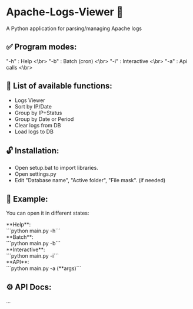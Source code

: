 # Apache-Logs-Viewer 🔎
A Python application for parsing/managing Apache logs

## ✅ Program modes:
"-h" : Help <\br>
"-b" : Batch (cron) <\br>
"-i" : Interactive <\br>
"-a" : Api calls <\br>
   
## 💬 List of available functions:
- Logs Viewer
- Sort by IP/Date
- Group by IP+Status
- Group by Date or Period
- Clear logs from DB
- Load logs to DB

## 🔓 Installation:
- Open setup.bat to import libraries.
- Open settings.py
- Edit "Database name", "Active folder", "File mask". (if needed)

## 📝 Example: 
<p>You can open it in different states:</p>
**Help**:
</br>
```python main.py -h```
</br>
**Batch**:
</br>
```python main.py -b```
</br>
**Interactive**:
</br>
```python main.py -i```
</br>
**API**:
</br>
```python main.py -a (**args)```

## ⚙️ API Docs:
...
